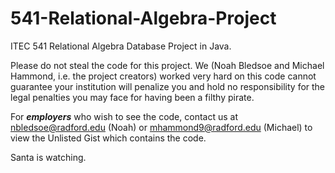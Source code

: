 # 541-Relational-Algebra-Project
ITEC 541 Relational Algebra Database Project in Java.

Please do not steal the code for this project. We (Noah Bledsoe and Michael Hammond, i.e. the project creators) worked very hard on this code cannot guarantee your institution will penalize you and hold no responsibility for the legal penalties you may face for having been a filthy pirate.

For ***employers*** who wish to see the code, contact us at nbledsoe@radford.edu (Noah) or mhammond9@radford.edu (Michael) to view the Unlisted Gist which contains the code.

Santa is watching.
